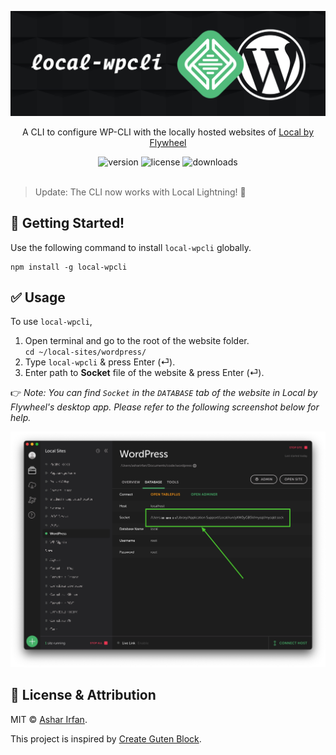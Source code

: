 ![cover](assets/local-wpcli-cover.jpg)

<div align="center">
	<p>A CLI to configure WP-CLI with the locally hosted websites of <a href="https://local.getflywheel.com/">Local by Flywheel</a></p>
	<img src="https://img.shields.io/npm/v/local-wpcli?color=21759b" alt="version">
	<img src="https://img.shields.io/npm/l/local-wpcli?color=21759b" alt="license">
	<img src="https://img.shields.io/npm/dt/local-wpcli?color=21759b" alt="downloads">
</div>
<br>

> Update: The CLI now works with Local Lightning! 🎉

## 🚀 Getting Started!

Use the following command to install `local-wpcli` globally.

```node
npm install -g local-wpcli
```

## ✅ Usage

To use `local-wpcli`,

1. Open terminal and go to the root of the website folder.<br>`cd ~/local-sites/wordpress/`
2. Type `local-wpcli` & press Enter (⏎).
3. Enter path to **Socket** file of the website & press Enter (⏎).

👉 *Note: You can find `Socket` in the `DATABASE` tab of the website in Local by Flywheel's desktop app. Please refer to the following screenshot below for help.*

![Local by Flywheel Screenshot](assets/local-wpcli-screenshot.jpg)

## 🎩 License & Attribution

MIT &copy; [Ashar Irfan](https://asharirfan.com).

This project is inspired by [Create Guten Block](https://github.com/ahmadawais/create-guten-block).
